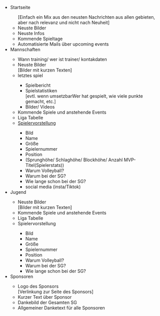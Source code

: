 <ul>
    <li> Startseite </li>
        <ul> [Einfach ein Mix aus den neusten Nachrichten aus allen gebieten, aber nach relevanz und nicht nach Neuheit]
            <li>Neuste Bilder</li>
            <li>Neuste Infos</li>
            <li>Kommende Spieltage</li>
            <li>Automatisierte Mails über upcoming events</li>
        </ul>
    <li>Mannschaften</li>
        <ul>
            <li>Wann  training/ wer ist trainer/ kontakdaten</li>
            <li>Neuste Bilder</li> [Bilder mit kurzen Texten]
            <li>letztes spiel</li>
                <ul>
                    <li>Spielbericht</li>
                    <li>Spielstatistiken</li> [evtl. wenn umsetzbarWer hat gespielt, wie viele punkte gemacht, etc.]
                    <li>Bilder/ Videos</li>
                </ul>
            <li>Kommende Spiele und anstehende Events</li>
            <li>Liga Tabelle</li>
            <li><a href="https://www.vfb-volleyball.de/team/mannschaft/">Spielervorstellung</a></li>
                <ul>
                    <li>Bild</li>
                    <li>Name</li>
                    <li>Größe</li>
                    <li>Spielernummer</li>
                    <li>Position</li>
                    <li>(Sprunghöhe/ Schlaghöhe/ Blockhöhe/ Anzahl MVP-Titel(Spielerstats))</li>
                    <li>Warum Volleyball?</li>
                    <li>Warum bei der SG?</li>
                    <li>Wie lange schon bei der SG?</li>
                    <li>social media (insta/Tiktok)</li>
                </ul>
        </ul>
    <li>Jugend</li>
        <ul>
            <li>Neuste Bilder</li> [Bilder mit kurzen Texten]
            <li>Kommende Spiele und anstehende Events</li>
            <li>Liga Tabelle</li>
            <li>Spielervorstellung</li>
                <ul>
                    <li>Bild</li>
                    <li>Name</li>
                    <li>Größe</li>
                    <li>Spielernummer</li>
                    <li>Position</li>
                    <li>Warum Volleyball?</li>
                    <li>Warum bei der SG?</li>
                    <li>Wie lange schon bei der SG?</li>
                </ul>
        </ul>
    <li>Sponsoren</li>
        <ul>
            <li>Logo des Sponsors</li> [Verlinkung zur Seite des Sponsors]
            <li>Kurzer Text über Sponsor</li>
            <li>Dankebild der Gesamten SG</li>
            <li>Allgemeiner Danketext für alle Sponsoren</li>
        </ul>
</ul>